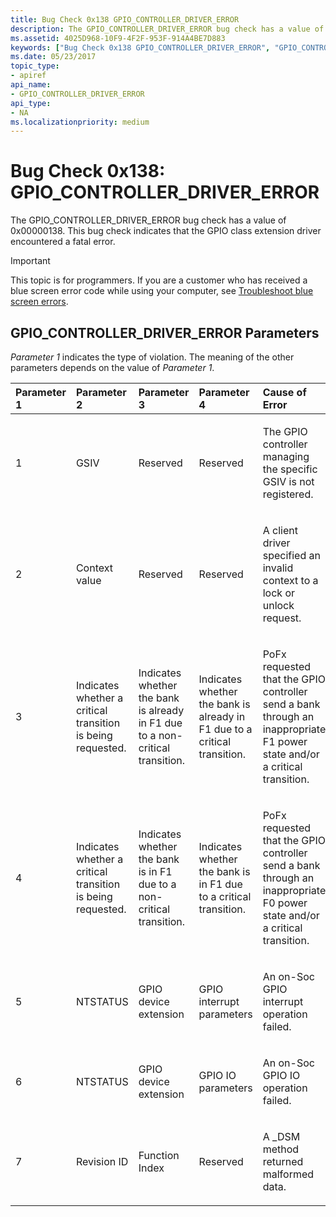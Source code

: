```yaml
---
title: Bug Check 0x138 GPIO_CONTROLLER_DRIVER_ERROR
description: The GPIO_CONTROLLER_DRIVER_ERROR bug check has a value of 0x00000138. This bug check indicates that the GPIO class extension driver encountered a fatal error.
ms.assetid: 4025D968-10F9-4F2F-953F-914A4BE7D883
keywords: ["Bug Check 0x138 GPIO_CONTROLLER_DRIVER_ERROR", "GPIO_CONTROLLER_DRIVER_ERROR"]
ms.date: 05/23/2017
topic_type:
- apiref
api_name:
- GPIO_CONTROLLER_DRIVER_ERROR
api_type:
- NA
ms.localizationpriority: medium
---
```


# Bug Check 0x138: GPIO\_CONTROLLER\_DRIVER\_ERROR


The GPIO\_CONTROLLER\_DRIVER\_ERROR bug check has a value of 0x00000138. This bug check indicates that the GPIO class extension driver encountered a fatal error.

> [!IMPORTANT]
> This topic is for programmers. If you are a customer who has received a blue screen error code while using your computer, see [Troubleshoot blue screen errors](https://www.windows.com/stopcode).


## GPIO\_CONTROLLER\_DRIVER\_ERROR Parameters


*Parameter 1* indicates the type of violation. The meaning of the other parameters depends on the value of *Parameter 1*.

<table>
<colgroup>
<col width="20%" />
<col width="20%" />
<col width="20%" />
<col width="20%" />
<col width="20%" />
</colgroup>
<thead>
<tr class="header">
<th align="left">Parameter 1</th>
<th align="left">Parameter 2</th>
<th align="left">Parameter 3</th>
<th align="left">Parameter 4</th>
<th align="left">Cause of Error</th>
</tr>
</thead>
<tbody>
<tr class="odd">
<td align="left"><p>1</p></td>
<td align="left"><p>GSIV</p></td>
<td align="left"><p>Reserved</p></td>
<td align="left"><p>Reserved</p></td>
<td align="left"><p>The GPIO controller managing the specific GSIV is not registered.</p></td>
</tr>
<tr class="even">
<td align="left"><p>2</p></td>
<td align="left"><p>Context value</p></td>
<td align="left"><p>Reserved</p></td>
<td align="left"><p>Reserved</p></td>
<td align="left"><p>A client driver specified an invalid context to a lock or unlock request.</p></td>
</tr>
<tr class="odd">
<td align="left"><p>3</p></td>
<td align="left"><p>Indicates whether a critical transition is being requested.</p></td>
<td align="left"><p>Indicates whether the bank is already in F1 due to a non-critical transition.</p></td>
<td align="left"><p>Indicates whether the bank is already in F1 due to a critical transition.</p></td>
<td align="left"><p>PoFx requested that the GPIO controller send a bank through an inappropriate F1 power state and/or a critical transition.</p></td>
</tr>
<tr class="even">
<td align="left"><p>4</p></td>
<td align="left"><p>Indicates whether a critical transition is being requested.</p></td>
<td align="left"><p>Indicates whether the bank is in F1 due to a non-critical transition.</p></td>
<td align="left"><p>Indicates whether the bank is in F1 due to a critical transition.</p></td>
<td align="left"><p>PoFx requested that the GPIO controller send a bank through an inappropriate F0 power state and/or a critical transition.</p></td>
</tr>
<tr class="odd">
<td align="left"><p>5</p></td>
<td align="left"><p>NTSTATUS</p></td>
<td align="left"><p>GPIO device extension</p></td>
<td align="left"><p>GPIO interrupt parameters</p></td>
<td align="left"><p>An on-Soc GPIO interrupt operation failed.</p></td>
</tr>
<tr class="even">
<td align="left"><p>6</p></td>
<td align="left"><p>NTSTATUS</p></td>
<td align="left"><p>GPIO device extension</p></td>
<td align="left"><p>GPIO IO parameters</p></td>
<td align="left"><p>An on-Soc GPIO IO operation failed.</p></td>
</tr>
<tr class="odd">
<td align="left"><p>7</p></td>
<td align="left"><p>Revision ID</p></td>
<td align="left"><p>Function Index</p></td>
<td align="left"><p>Reserved</p></td>
<td align="left"><p>A _DSM method returned malformed data.</p></td>
</tr>
</tbody>
</table>

 

 

 




